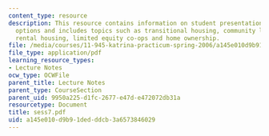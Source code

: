 ```yaml
---
content_type: resource
description: This resource contains information on student presentations on housing
  options and includes topics such as transitional housing, community land trusts,
  rental housing, limited equity co-ops and home ownership.
file: /media/courses/11-945-katrina-practicum-spring-2006/a145e010d9b91dedddcb3a6573846029_sess7.pdf
file_type: application/pdf
learning_resource_types:
- Lecture Notes
ocw_type: OCWFile
parent_title: Lecture Notes
parent_type: CourseSection
parent_uid: 9950a225-d1fc-2677-e47d-e472072db31a
resourcetype: Document
title: sess7.pdf
uid: a145e010-d9b9-1ded-ddcb-3a6573846029
---
```


